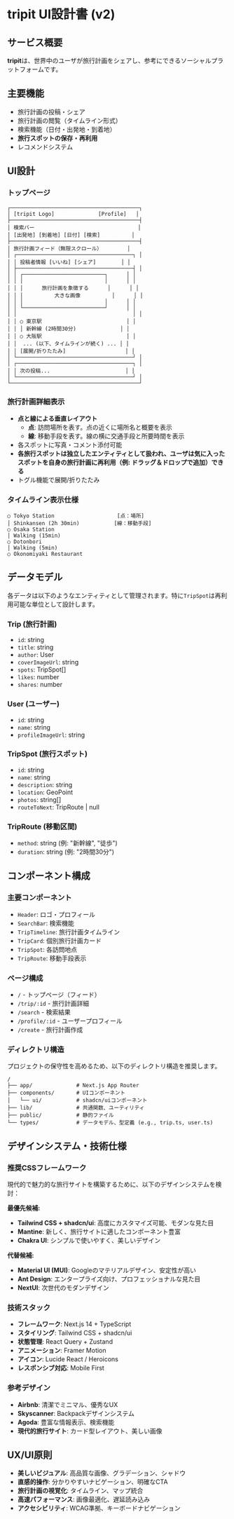 # tripit UI設計書 (v2)

## サービス概要
**tripit**は、世界中のユーザが旅行計画をシェアし、参考にできるソーシャルプラットフォームです。

## 主要機能
- 旅行計画の投稿・シェア
- 旅行計画の閲覧（タイムライン形式）
- 検索機能（日付・出発地・到着地）
- **旅行スポットの保存・再利用**
- レコメンドシステム

## UI設計

### トップページ
```
┌─────────────────────────────────────────┐
│ [tripit Logo]              [Profile]   │
├─────────────────────────────────────────┤
│ 検索バー                                 │
│ [出発地] [到着地] [日付] [検索]          │
├─────────────────────────────────────────┤
│ 旅行計画フィード（無限スクロール）        │
│ ┌─────────────────────────────────────┐ │
│ │ 投稿者情報 [いいね] [シェア]        │ │
│ ├─────────────────────────────────────┤ │
│ │ ┌──────────────────────────┐      │ │
│ │ │                          │      │ │
│ │ │      旅行計画を象徴する      │      │ │
│ │ │          大きな画像          │      │ │
│ │ │                          │      │ │
│ │ └──────────────────────────┘      │ │
│ │                                     │ │
│ │ ○ 東京駅                           │ │
│ │ │ 新幹線 (2時間30分)              │ │
│ │ ○ 大阪駅                           │ │
│ │  ... (以下、タイムラインが続く) ... │ │
│ │ [展開/折りたたみ]                   │ │
│ └─────────────────────────────────────┘ │
│ ┌─────────────────────────────────────┐ │
│ │ 次の投稿...                        │ │
│ └─────────────────────────────────────┘ │
└─────────────────────────────────────────┘
```

### 旅行計画詳細表示
- **点と線による垂直レイアウト**
  - **点**: 訪問場所を表す。点の近くに場所名と概要を表示
  - **線**: 移動手段を表す。線の横に交通手段と所要時間を表示
- 各スポットに写真・コメント添付可能
- **各旅行スポットは独立したエンティティとして扱われ、ユーザは気に入ったスポットを自身の旅行計画に再利用（例: ドラッグ＆ドロップで追加）できる**
- トグル機能で展開/折りたたみ

### タイムライン表示仕様
```
○ Tokyo Station                    [点：場所]
│ Shinkansen (2h 30min)           [線：移動手段]
○ Osaka Station
│ Walking (15min)
○ Dotonbori
│ Walking (5min)  
○ Okonomiyaki Restaurant
```

## データモデル
各データは以下のようなエンティティとして管理されます。特に`TripSpot`は再利用可能な単位として設計します。

### Trip (旅行計画)
- `id`: string
- `title`: string
- `author`: User
- `coverImageUrl`: string
- `spots`: TripSpot[]
- `likes`: number
- `shares`: number

### User (ユーザー)
- `id`: string
- `name`: string
- `profileImageUrl`: string

### TripSpot (旅行スポット)
- `id`: string
- `name`: string
- `description`: string
- `location`: GeoPoint
- `photos`: string[]
- `routeToNext`: TripRoute | null

### TripRoute (移動区間)
- `method`: string (例: "新幹線", "徒歩")
- `duration`: string (例: "2時間30分")


## コンポーネント構成

### 主要コンポーネント
- `Header`: ロゴ・プロフィール
- `SearchBar`: 検索機能
- `TripTimeline`: 旅行計画タイムライン
- `TripCard`: 個別旅行計画カード
- `TripSpot`: 各訪問地点
- `TripRoute`: 移動手段表示

### ページ構成
- `/` - トップページ（フィード）
- `/trip/:id` - 旅行計画詳細
- `/search` - 検索結果
- `/profile/:id` - ユーザープロフィール
- `/create` - 旅行計画作成

### ディレクトリ構造
プロジェクトの保守性を高めるため、以下のディレクトリ構造を推奨します。
```
/
├── app/              # Next.js App Router
├── components/       # UIコンポーネント
│   └── ui/           # shadcn/uiコンポーネント
├── lib/              # 共通関数、ユーティリティ
├── public/           # 静的ファイル
└── types/            # データモデル、型定義 (e.g., trip.ts, user.ts)
```

## デザインシステム・技術仕様

### 推奨CSSフレームワーク
現代的で魅力的な旅行サイトを構築するために、以下のデザインシステムを検討：

**最優先候補:**
- **Tailwind CSS + shadcn/ui**: 高度にカスタマイズ可能、モダンな見た目
- **Mantine**: 新しく、旅行サイトに適したコンポーネント豊富
- **Chakra UI**: シンプルで使いやすく、美しいデザイン

**代替候補:**
- **Material UI (MUI)**: Googleのマテリアルデザイン、安定性が高い
- **Ant Design**: エンタープライズ向け、プロフェッショナルな見た目
- **NextUI**: 次世代のモダンデザイン

### 技術スタック
- **フレームワーク**: Next.js 14 + TypeScript
- **スタイリング**: Tailwind CSS + shadcn/ui
- **状態管理**: React Query + Zustand
- **アニメーション**: Framer Motion
- **アイコン**: Lucide React / Heroicons
- **レスポンシブ対応**: Mobile First

### 参考デザイン
- **Airbnb**: 清潔でミニマル、優秀なUX
- **Skyscanner**: Backpackデザインシステム
- **Agoda**: 豊富な情報表示、検索機能
- **現代的旅行サイト**: カード型レイアウト、美しい画像

## UX/UI原則
- **美しいビジュアル**: 高品質な画像、グラデーション、シャドウ
- **直感的操作**: 分かりやすいナビゲーション、明確なCTA
- **旅行計画の視覚化**: タイムライン、マップ統合
- **高速パフォーマンス**: 画像最適化、遅延読み込み
- **アクセシビリティ**: WCAG準拠、キーボードナビゲーション 